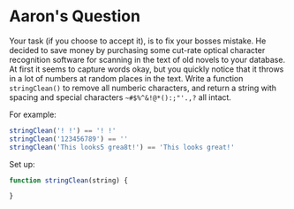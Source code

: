 # Aaron's Question

Your task (if you choose to accept it), is to fix your bosses mistake. He decided to save money by purchasing some cut-rate optical character recognition software for scanning in the text of old novels to your database. At first it seems to capture words okay, but you quickly notice that it throws in a lot of numbers at random places in the text. Write a function `stringClean()` to remove all numberic characters, and return a string with spacing and special characters `~#$%^&!@*():;"'.,?` all intact.

For example:
```js
stringClean('! !') == '! !'
stringClean('123456789') == ''
stringClean('This looks5 grea8t!') == 'This looks great!'
```

Set up:
```js
function stringClean(string) {

}
```
